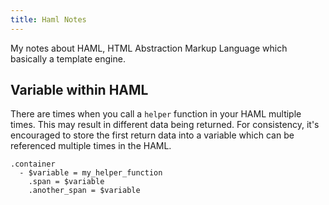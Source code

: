 ```yaml
---
title: Haml Notes
---
```


My notes about HAML, HTML Abstraction Markup Language which basically a template engine.

## Variable within HAML

There are times when you call a `helper` function in your HAML multiple times.
This may result in different data being returned. For consistency, it's encouraged to store
the first return data into a variable which can be referenced multiple times in the HAML.

```haml
.container
  - $variable = my_helper_function
    .span = $variable
    .another_span = $variable
```